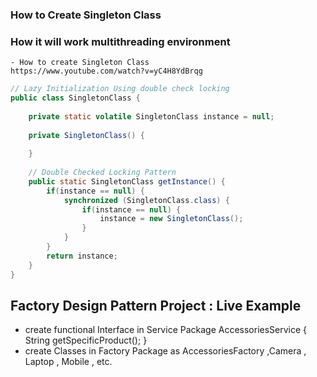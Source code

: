 ### How to Create Singleton Class
### How it will work multithreading environment

```
- How to create Singleton Class
https://www.youtube.com/watch?v=yC4H8YdBrqg
```

```java
// Lazy Initialization Using double check locking 
public class SingletonClass {
	
	private static volatile SingletonClass instance = null;
	
	private SingletonClass() {
		
	}
	
	// Double Checked Locking Pattern
	public static SingletonClass getInstance() {
		if(instance == null) {
			synchronized (SingletonClass.class) {
				if(instance == null) {
					instance = new SingletonClass();
				}
			}	
		}
		return instance;
	}
}
```

## Factory Design Pattern Project : Live Example

- create functional Interface in Service Package AccessoriesService { String getSpecificProduct(); }
- create Classes in Factory Package as AccessoriesFactory ,Camera , Laptop , Mobile , etc.